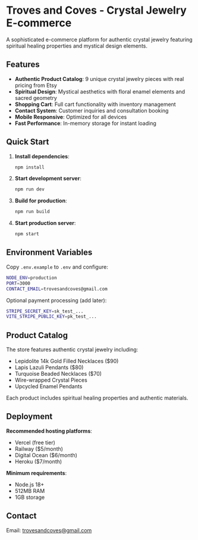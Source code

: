 # Troves and Coves - Crystal Jewelry E-commerce

A sophisticated e-commerce platform for authentic crystal jewelry featuring spiritual healing properties and mystical design elements.

## Features

- **Authentic Product Catalog**: 9 unique crystal jewelry pieces with real pricing from Etsy
- **Spiritual Design**: Mystical aesthetics with floral enamel elements and sacred geometry
- **Shopping Cart**: Full cart functionality with inventory management
- **Contact System**: Customer inquiries and consultation booking
- **Mobile Responsive**: Optimized for all devices
- **Fast Performance**: In-memory storage for instant loading

## Quick Start

1. **Install dependencies**:
   ```bash
   npm install
   ```

2. **Start development server**:
   ```bash
   npm run dev
   ```

3. **Build for production**:
   ```bash
   npm run build
   ```

4. **Start production server**:
   ```bash
   npm start
   ```

## Environment Variables

Copy `.env.example` to `.env` and configure:

```bash
NODE_ENV=production
PORT=3000
CONTACT_EMAIL=trovesandcoves@gmail.com
```

Optional payment processing (add later):
```bash
STRIPE_SECRET_KEY=sk_test_...
VITE_STRIPE_PUBLIC_KEY=pk_test_...
```

## Product Catalog

The store features authentic crystal jewelry including:
- Lepidolite 14k Gold Filled Necklaces ($90)
- Lapis Lazuli Pendants ($80)
- Turquoise Beaded Necklaces ($70)
- Wire-wrapped Crystal Pieces
- Upcycled Enamel Pendants

Each product includes spiritual healing properties and authentic materials.

## Deployment

**Recommended hosting platforms**:
- Vercel (free tier)
- Railway ($5/month)
- Digital Ocean ($6/month)
- Heroku ($7/month)

**Minimum requirements**:
- Node.js 18+
- 512MB RAM
- 1GB storage

## Contact

Email: trovesandcoves@gmail.com